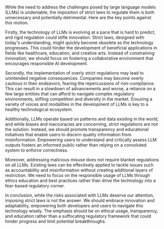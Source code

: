 While the need to address the challenges posed by large language models (LLMs) is undeniable, the imposition of strict laws to regulate them is both unnecessary and potentially detrimental. Here are the key points against this motion.

Firstly, the technology of LLMs is evolving at a pace that is hard to predict, and rigid regulation could stifle innovation. Strict laws, designed with today's understanding, might quickly become obsolete as the technology progresses. This could hinder the development of beneficial applications in fields like healthcare, education, and creative arts. Instead of constraining innovation, we should focus on fostering a collaborative environment that encourages responsible AI development.

Secondly, the implementation of overly strict regulations may lead to unintended negative consequences. Companies may become overly cautious in their endeavors, fearing the repercussions of non-compliance. This can result in a slowdown of advancements and worse, a reliance on a few large entities that can afford to navigate complex regulatory environments, stifling competition and diversity in the market. Ensuring a variety of voices and modalities in the development of LLMs is key to a healthy technological ecosystem.

Additionally, LLMs operate based on patterns and data existing in the world, and while biases and inaccuracies are concerning, strict regulations are not the solution. Instead, we should promote transparency and educational initiatives that enable users to discern quality information from misinformation. Empowering users to understand and critically assess LLM outputs fosters an informed public rather than relying on a convoluted system to enforce correctness.

Moreover, addressing malicious misuse does not require blanket regulations on all LLMs. Existing laws can be effectively applied to tackle issues such as accountability and misinformation without creating additional layers of restriction. We need to focus on the responsible usage of LLMs through ethics education and best practices rather than drive the technology into a fear-based regulatory corner.

In conclusion, while the risks associated with LLMs deserve our attention, imposing strict laws is not the answer. We should embrace innovation and adaptability, empowering both developers and users to navigate this technology wisely. The emphasis should be on ethical usage, transparency, and education rather than a suffocating regulatory framework that could hinder progress and limit potential breakthroughs.